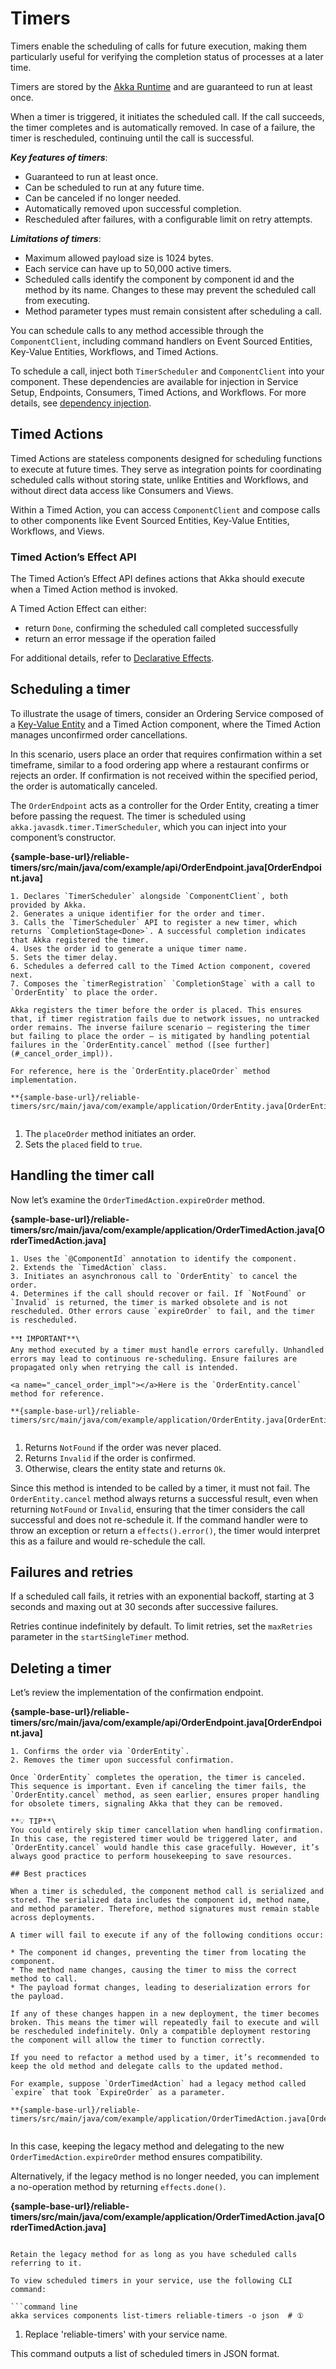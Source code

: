 # Timers

Timers enable the scheduling of calls for future execution, making them particularly useful for verifying the completion status of processes at a later time.

Timers are stored by the [Akka Runtime](reference:glossary.adoc#runtime) and are guaranteed to run at least once.

When a timer is triggered, it initiates the scheduled call. If the call succeeds, the timer completes and is automatically removed. In case of a failure, the timer is rescheduled, continuing until the call is successful.

***Key features of timers***:

* Guaranteed to run at least once.
* Can be scheduled to run at any future time.
* Can be canceled if no longer needed.
* Automatically removed upon successful completion.
* Rescheduled after failures, with a configurable limit on retry attempts.

***Limitations of timers***:

* Maximum allowed payload size is 1024 bytes.
* Each service can have up to 50,000 active timers.
* Scheduled calls identify the component by component id and the method by its name. Changes to these may prevent the scheduled call from executing.
* Method parameter types must remain consistent after scheduling a call.

You can schedule calls to any method accessible through the `ComponentClient`, including command handlers on Event Sourced Entities, Key-Value Entities, Workflows, and Timed Actions.

To schedule a call, inject both `TimerScheduler` and `ComponentClient` into your component. These dependencies are available for injection in Service Setup, Endpoints, Consumers, Timed Actions, and Workflows. For more details, see [dependency injection](java:setup-and-dependency-injection.adoc#_dependency_injection).

## Timed Actions

Timed Actions are stateless components designed for scheduling functions to execute at future times. They serve as integration points for coordinating scheduled calls without storing state, unlike Entities and Workflows, and without direct data access like Consumers and Views. 

Within a Timed Action, you can access `ComponentClient` and compose calls to other components like Event Sourced Entities, Key-Value Entities, Workflows, and Views.

### Timed Action’s Effect API

The Timed Action’s Effect API defines actions that Akka should execute when a Timed Action method is invoked.

A Timed Action Effect can either:

* return `Done`, confirming the scheduled call completed successfully
* return an error message if the operation failed

For additional details, refer to [Declarative Effects](concepts:declarative-effects.adoc).

## Scheduling a timer

To illustrate the usage of timers, consider an Ordering Service composed of a [Key-Value Entity](key-value-entities.adoc) and a Timed Action component, where the Timed Action manages unconfirmed order cancellations.

In this scenario, users place an order that requires confirmation within a set timeframe, similar to a food ordering app where a restaurant confirms or rejects an order. If confirmation is not received within the specified period, the order is automatically canceled.

The `OrderEndpoint` acts as a controller for the Order Entity, creating a timer before passing the request. The timer is scheduled using `akka.javasdk.timer.TimerScheduler`, which you can inject into your component’s constructor.

**{sample-base-url}/reliable-timers/src/main/java/com/example/api/OrderEndpoint.java[OrderEndpoint.java]**


```
1. Declares `TimerScheduler` alongside `ComponentClient`, both provided by Akka.
2. Generates a unique identifier for the order and timer.
3. Calls the `TimerScheduler` API to register a new timer, which returns `CompletionStage<Done>`. A successful completion indicates that Akka registered the timer.
4. Uses the order id to generate a unique timer name.
5. Sets the timer delay.
6. Schedules a deferred call to the Timed Action component, covered next.
7. Composes the `timerRegistration` `CompletionStage` with a call to `OrderEntity` to place the order.

Akka registers the timer before the order is placed. This ensures that, if timer registration fails due to network issues, no untracked order remains. The inverse failure scenario — registering the timer but failing to place the order — is mitigated by handling potential failures in the `OrderEntity.cancel` method ([see further](#_cancel_order_impl)).

For reference, here is the `OrderEntity.placeOrder` method implementation.

**{sample-base-url}/reliable-timers/src/main/java/com/example/application/OrderEntity.java[OrderEntity.java]**


```
1. The `placeOrder` method initiates an order.
2. Sets the `placed` field to `true`.

## Handling the timer call

Now let’s examine the `OrderTimedAction.expireOrder` method.

**{sample-base-url}/reliable-timers/src/main/java/com/example/application/OrderTimedAction.java[OrderTimedAction.java]**


```
1. Uses the `@ComponentId` annotation to identify the component.
2. Extends the `TimedAction` class.
3. Initiates an asynchronous call to `OrderEntity` to cancel the order.
4. Determines if the call should recover or fail. If `NotFound` or `Invalid` is returned, the timer is marked obsolete and is not rescheduled. Other errors cause `expireOrder` to fail, and the timer is rescheduled.

**❗ IMPORTANT**\
Any method executed by a timer must handle errors carefully. Unhandled errors may lead to continuous re-scheduling. Ensure failures are propagated only when retrying the call is intended.

<a name="_cancel_order_impl"></a>Here is the `OrderEntity.cancel` method for reference.

**{sample-base-url}/reliable-timers/src/main/java/com/example/application/OrderEntity.java[OrderEntity.java]**


```
1. Returns `NotFound` if the order was never placed.
2. Returns `Invalid` if the order is confirmed.
3. Otherwise, clears the entity state and returns `Ok`.

Since this method is intended to be called by a timer, it must not fail. The `OrderEntity.cancel` method always returns a successful result, even when returning `NotFound` or `Invalid`, ensuring that the timer considers the call successful and does not re-schedule it. If the command handler were to throw an exception or return a `effects().error()`, the timer would interpret this as a failure and would re-schedule the call.

## Failures and retries

If a scheduled call fails, it retries with an exponential backoff, starting at 3 seconds and maxing out at 30 seconds after successive failures.

Retries continue indefinitely by default. To limit retries, set the `maxRetries` parameter in the `startSingleTimer` method.

## Deleting a timer

Let’s review the implementation of the confirmation endpoint.

**{sample-base-url}/reliable-timers/src/main/java/com/example/api/OrderEndpoint.java[OrderEndpoint.java]**


```
1. Confirms the order via `OrderEntity`.
2. Removes the timer upon successful confirmation.

Once `OrderEntity` completes the operation, the timer is canceled. This sequence is important. Even if canceling the timer fails, the `OrderEntity.cancel` method, as seen earlier, ensures proper handling for obsolete timers, signaling Akka that they can be removed.

**💡 TIP**\
You could entirely skip timer cancellation when handling confirmation. In this case, the registered timer would be triggered later, and `OrderEntity.cancel` would handle this case gracefully. However, it’s always good practice to perform housekeeping to save resources.

## Best practices

When a timer is scheduled, the component method call is serialized and stored. The serialized data includes the component id, method name, and method parameter. Therefore, method signatures must remain stable across deployments.

A timer will fail to execute if any of the following conditions occur:

* The component id changes, preventing the timer from locating the component.
* The method name changes, causing the timer to miss the correct method to call.
* The payload format changes, leading to deserialization errors for the payload.

If any of these changes happen in a new deployment, the timer becomes broken. This means the timer will repeatedly fail to execute and will be rescheduled indefinitely. Only a compatible deployment restoring the component will allow the timer to function correctly.

If you need to refactor a method used by a timer, it’s recommended to keep the old method and delegate calls to the updated method.

For example, suppose `OrderTimedAction` had a legacy method called `expire` that took `ExpireOrder` as a parameter.

**{sample-base-url}/reliable-timers/src/main/java/com/example/application/OrderTimedAction.java[OrderTimedAction.java]**


```

In this case, keeping the legacy method and delegating to the new `OrderTimedAction.expireOrder` method ensures compatibility. 

Alternatively, if the legacy method is no longer needed, you can implement a no-operation method by returning `effects.done()`.

**{sample-base-url}/reliable-timers/src/main/java/com/example/application/OrderTimedAction.java[OrderTimedAction.java]**


```

Retain the legacy method for as long as you have scheduled calls referring to it.

To view scheduled timers in your service, use the following CLI command:

```command line
akka services components list-timers reliable-timers -o json  # ①
```

1. Replace 'reliable-timers' with your service name.

This command outputs a list of scheduled timers in JSON format.
